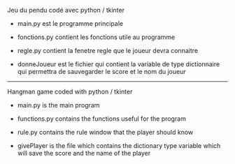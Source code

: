 Jeu du pendu codé avec python / tkinter

- main.py est le programme principale

- fonctions.py contient les fonctions utile au programme

- regle.py contient la fenetre regle que le joueur devra connaitre

- donneJoueur est le fichier qui contient la variable de type dictionnaire qui permettra de sauvegarder le score et le nom du joueur

----------------------------------------------------------------------------------------------------------------------------------------

Hangman game coded with python / tkinter

- main.py is the main program

- functions.py contains the functions useful for the program

- rule.py contains the rule window that the player should know

- givePlayer is the file which contains the dictionary type variable which will save the score and the name of the player
